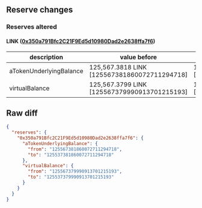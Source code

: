 ## Reserve changes

### Reserves altered

#### LINK ([0x350a791Bfc2C21F9Ed5d10980Dad2e2638ffa7f6](https://optimistic.etherscan.io/address/0x350a791Bfc2C21F9Ed5d10980Dad2e2638ffa7f6))

| description | value before | value after |
| --- | --- | --- |
| aTokenUnderlyingBalance | 125,567.3818 LINK [125567381860072711294718] | 125,537.3818 LINK [125537381860072711294718] |
| virtualBalance | 125,567.3799 LINK [125567379990913701215193] | 125,537.3799 LINK [125537379990913701215193] |


## Raw diff

```json
{
  "reserves": {
    "0x350a791Bfc2C21F9Ed5d10980Dad2e2638ffa7f6": {
      "aTokenUnderlyingBalance": {
        "from": "125567381860072711294718",
        "to": "125537381860072711294718"
      },
      "virtualBalance": {
        "from": "125567379990913701215193",
        "to": "125537379990913701215193"
      }
    }
  }
}
```
